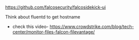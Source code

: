 https://github.com/falcosecurity/falcosidekick-ui


Think about fluentd to get hostname

- check this video-  https://www.crowdstrike.com/blog/tech-center/monitor-files-falcon-filevantage/